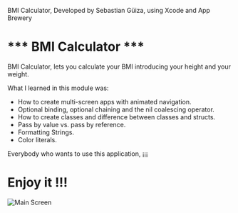 
BMI Calculator, Developed by Sebastian Güiza, using Xcode and App Brewery

#  *** BMI Calculator ***

BMI Calculator, lets you calculate your BMI introducing your height and your weight.

What I learned in this module was:

* How to create multi-screen apps with animated navigation.
* Optional binding, optional chaining and the nil coalescing operator.
* How to create classes and difference between classes and structs. 
* Pass by value vs. pass by reference. 
* Formatting Strings. 
* Color literals.

Everybody who wants to use this application, ¡¡¡ 

# Enjoy it !!!

![Main Screen](BMIScreen.png)